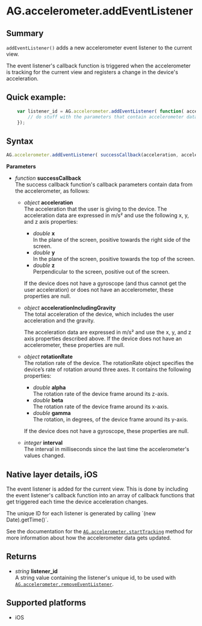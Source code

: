 # AG.accelerometer.addEventListener

## Summary
`addEventListener()` adds a new accelerometer event listener to the current view. 

The event listener's callback function is triggered when the accelerometer is tracking for the current view and registers a change in the device's acceleration.

## Quick example:
```javascript
	var listener_id = AG.accelerometer.addEventListener( function( acceleration, accelerationIncludingGravity, rotationRate, interval) {
		// do stuff with the parameters that contain accelerometer data
	});
```

## Syntax
```javascript
AG.accelerometer.addEventListener( successCallback(acceleration, accelerationIncludingGravity, rotationRate, interval) )
```

**Parameters**

* *function* **successCallback**<br>
 The success callback function's callback parameters contain data from the accelerometer, as follows:
  
    * *object* **acceleration**<br>
    The acceleration that the user is giving to the device. The acceleration data are expressed in m/s&sup2; and use the following x, y, and z axis properties:

        * *double* **x**<br>
	    In the plane of the screen, positive towards the right side of the screen.
    	* *double* **y**<br>
	    In the plane of the screen, positive towards the top of the screen.
        * *double* **z**<br>
        Perpendicular to the screen, positive out of the screen.
	
	    If the device does not have a gyroscope (and thus cannot get the user acceleration) or does not have an accelerometer, these properties are null.
	
    * *object* **accelerationIncludingGravity**<br>
	The total acceleration of the device, which includes the user acceleration and the gravity.

	    The acceleration data are expressed in m/s&sup2; and use the x, y, and z axis properties described above. If the device does not have an accelerometer, these properties are null.

    *  *object* **rotationRate**<br>
    The rotation rate of the device. The rotationRate object specifies the device’s rate of rotation around three axes. It contains the following properties:

        * *double* **alpha**<br>
        The rotation rate of the device frame around its z-axis.
        * *double* **beta**<br>
        The rotation rate of the device frame around its x-axis.
        * *double* **gamma**<br>
        The rotation, in degrees, of the device frame around its y-axis.

        If the device does not have a gyroscope, these properties are null.

    * *integer* **interval**<br>
    The interval in milliseconds since the last time the accelerometer's values changed.

## Native layer details, iOS

The event listener is added for the current view. This is done by including the event listener's callback function into an array of callback functions that get triggered each time the device acceleration changes.

The unique ID for each listener is generated by calling ´(new Date).getTime()´.

See the documentation for the [`AG.accelerometer.startTracking`](startTracking.md) method for more information about how the accelerometer data gets updated.

## Returns 
* *string* **listener_id**<br>
  A string value containing the listener's unique id, to be used with [`AG.accelerometer.removeEventListener`](removeEventListener.md).

## Supported platforms
* iOS